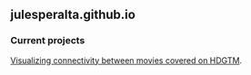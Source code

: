 ## julesperalta.github.io

### Current projects
[Visualizing connectivity between movies covered on HDGTM](https://julesperalta.github.io/hdtgm_network).
